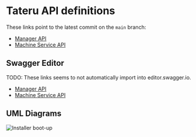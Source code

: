 # Tateru API definitions

These links point to the latest commit on the `main` branch:

 * [Manager API](https://tateru.github.io/tateru/api/manager.api.html)
 * [Machine Service API](https://tateru.github.io/tateru/api/machine-service.api.html)

## Swagger Editor

TODO: These links seems to not automatically import into editor.swagger.io.

 * [Manager API](https://editor.swagger.io/#/?import=https://raw.githubusercontent.com/tateru-io/tateru/main/api/manager.api.yaml)
 * [Machine Service API](https://editor.swagger.io/#/?import=https://raw.githubusercontent.com/tateru-io/tateru/main/api/machine-service.api.yaml)

## UML Diagrams

![Installer boot-up](https://raw.githubusercontent.com/tateru/tateru/main/api/installer-boot.png)
